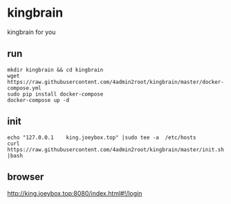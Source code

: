 # kingbrain
kingbrain for you

## run
```
mkdir kingbrain && cd kingbrain
wget https://raw.githubusercontent.com/4admin2root/kingbrain/master/docker-compose.yml
sudo pip install docker-compose
docker-compose up -d
```
## init
```
echo "127.0.0.1    king.joeybox.top" |sudo tee -a  /etc/hosts
curl https://raw.githubusercontent.com/4admin2root/kingbrain/master/init.sh |bash
```

## browser
http://king.joeybox.top:8080/index.html#!/login
